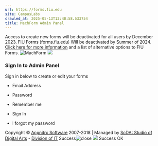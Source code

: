 ```yaml
---
url: https://forms.fiu.edu
site: CampusLabs
crawled_at: 2025-05-13T13:40:58.633754
title: MachForm Admin Panel
---
```


Access to create new forms will be deactivated for all users by December 2023. FIU Forms (forms.fiu.edu) Will be deactivated by Summer of 2024. [Click here for more information](https://ews.fiu.edu/fiu-forms-notification/) and a list of alternative options to FIU Forms. 
![MachForm](https://forms.fiu.edu/images/machform_logo.png)
![](https://forms.fiu.edu/images/shield_128.png)
### Sign In to Admin Panel
Sign in below to create or edit your forms
  * Email Address
  * Password 
  * Remember me
  * Sign In 


  * I forgot my password


Copyright © [Appnitro Software](https://www.machform.com) 2007-2018 |  Managed by [SoDA: Studio of Digital Arts](https://soda.fiu.edu "Digital Interaction and Web Design Studio at FIU") - [Division of IT](https://it.fiu.edu/ "Division of Information Technology Website")
Success![close](https://forms.fiu.edu/)
![](https://forms.fiu.edu/images/icons/62_green_48.png)
Success 
OK

